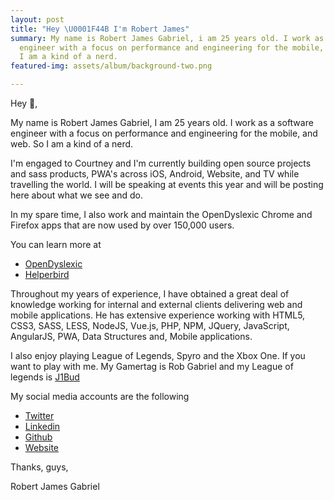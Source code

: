 ```yaml
---
layout: post
title: "Hey \U0001F44B I'm Robert James"
summary: My name is Robert James Gabriel, i am 25 years old. I work as a software
  engineer with a focus on performance and engineering for the mobile, and web. So
  I am a kind of a nerd.
featured-img: assets/album/background-two.png

---
```

Hey 👋,

My name is Robert James Gabriel, I am 25 years old. I work as a software engineer with a focus on performance and engineering for the mobile, and web. So I am a kind of a nerd.

I'm engaged to Courtney and I'm currently building open source projects and sass products, PWA's across iOS, Android, Website, and TV while travelling the world. I will be speaking at events this year and will be posting here about what we see and do.

In my spare time, I also work and maintain the OpenDyslexic Chrome and Firefox apps that are now used by over 150,000 users.

You can learn more at

* [OpenDyslexic](https://www.opendyslexic.org "https://www.opendyslexic.org")
* [Helperbird](https://www.opendyslexic.org "https://www.opendyslexic.org")

Throughout my years of experience, I have obtained a great deal of knowledge working for internal and external clients delivering web and mobile applications. He has extensive experience working with HTML5, CSS3, SASS, LESS, NodeJS, Vue.js, PHP, NPM, JQuery, JavaScript, AngularJS, PWA, Data Structures and, Mobile applications.

I also enjoy playing League of Legends, Spyro and the Xbox One. If you want to play with me. My Gamertag is Rob Gabriel and my League of legends is [J1Bud](http://na.op.gg/summoner/userName=j1bud "http://na.op.gg/summoner/userName=j1bud")

My social media accounts are the following

* [Twitter](https://twitter.com/RobertJGabriel "Twitter")
* [Linkedin](https://www.linkedin.com/in/robertjamesgabriel/ "Linkedin")
* [Github](https://github.com/RobertJGabriel/ "Github")
* [Website](https://www.robertgabriel.ninja/ "Website")

Thanks, guys,

Robert James Gabriel